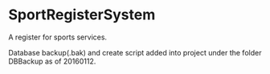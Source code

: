 # SportRegisterSystem
A register for sports services. 

Database backup(.bak) and create script added into project under the folder DBBackup as of 20160112.
